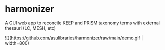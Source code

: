 # harmonizer
A GUI web app to reconcile KEEP and PRISM taxonomy terms with external thesauri (LC, MESH, etc)

![](https://github.com/asulibraries/harmonizer/raw/main/demo.gif | width=800)
